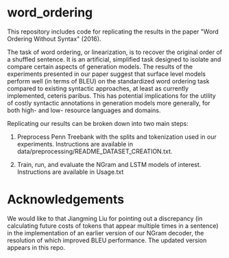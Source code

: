 # word_ordering
This repository includes code for replicating the results in the paper "Word Ordering Without Syntax" (2016).

The task of word ordering, or linearization, is to recover the original order of a shuffled sentence. It is an artificial, simplified task designed to isolate and compare certain aspects of generation models. The results of the experiments presented in our paper suggest that surface level models perform well (in terms of BLEU) on the standardized word ordering task compared to existing syntactic approaches, at least as currently implemented, ceteris paribus. This has potential implications for the utility of costly syntactic annotations in generation models more generally, for both high- and low- resource languages and domains.


Replicating our results can be broken down into two main steps:

1. Preprocess Penn Treebank with the splits and tokenization used in our experiments. Instructions are available in data/preprocessing/README_DATASET_CREATION.txt.

2. Train, run, and evaluate the NGram and LSTM models of interest. Instructions are available in Usage.txt



# Acknowledgements

We would like to that Jiangming Liu for pointing out a discrepancy (in calculating future costs of tokens that appear multiple times in a sentence) in the implementation of an earlier version of our NGram decoder, the resolution of which improved BLEU performance. The updated version appears in this repo.